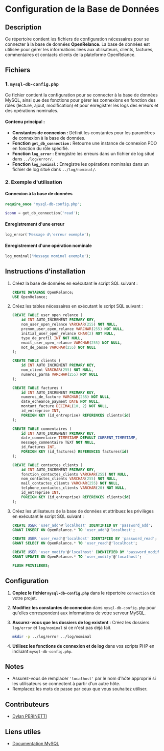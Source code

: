 # Configuration de la Base de Données

## Description

Ce répertoire contient les fichiers de configuration nécessaires pour se connecter à la base de données **OpenRelance**. La base de données est utilisée pour gérer les informations liées aux utilisateurs, clients, factures, commentaires et contacts clients de la plateforme OpenRelance.

## Fichiers

### 1. `mysql-db-config.php`

Ce fichier contient la configuration pour se connecter à la base de données MySQL, ainsi que des fonctions pour gérer les connexions en fonction des rôles (lecture, ajout, modification) et pour enregistrer les logs des erreurs et des opérations nominales.

#### Contenu principal :

- **Constantes de connexion :** Définit les constantes pour les paramètres de connexion à la base de données.
- **Fonction `get_db_connection` :** Retourne une instance de connexion PDO en fonction du rôle spécifié.
- **Fonction `log_error` :** Enregistre les erreurs dans un fichier de log situé dans `../log/error/`.
- **Fonction `log_nominal` :** Enregistre les opérations nominales dans un fichier de log situé dans `../log/nominal/`.

### 2. Exemple d'utilisation

#### Connexion à la base de données

```php
require_once 'mysql-db-config.php';

$conn = get_db_connection('read');
```

#### Enregistrement d'une erreur

```php
log_error('Message d\'erreur exemple');
```

#### Enregistrement d'une opération nominale

```php
log_nominal('Message nominal exemple');
```

## Instructions d'installation

1. Créez la base de données en exécutant le script SQL suivant :

    ```sql
    CREATE DATABASE OpenRelance;
    USE OpenRelance;
    ```

2. Créez les tables nécessaires en exécutant le script SQL suivant :

    ```sql
    CREATE TABLE user_open_relance (
        id INT AUTO_INCREMENT PRIMARY KEY,
        nom_user_open_relance VARCHAR(255) NOT NULL,
        prenom_user_open_relance VARCHAR(255) NOT NULL,
        initial_user_open_relance CHAR(2) NOT NULL,
        type_de_profil INT NOT NULL,
        email_user_open_relance VARCHAR(255) NOT NULL,
        mot_de_passe VARCHAR(255) NOT NULL
    );

    CREATE TABLE clients (
        id INT AUTO_INCREMENT PRIMARY KEY,
        nom_client VARCHAR(255) NOT NULL,
        numeros_parma VARCHAR(255) NOT NULL
    );

    CREATE TABLE factures (
        id INT AUTO_INCREMENT PRIMARY KEY,
        numeros_de_facture VARCHAR(255) NOT NULL,
        date_echeance_payment DATE NOT NULL,
        montant_facture DECIMAL(10, 2) NOT NULL,
        id_entreprise INT,
        FOREIGN KEY (id_entreprise) REFERENCES clients(id)
    );

    CREATE TABLE commentaires (
        id INT AUTO_INCREMENT PRIMARY KEY,
        date_commentaire TIMESTAMP DEFAULT CURRENT_TIMESTAMP,
        message_commentaire TEXT NOT NULL,
        id_factures INT,
        FOREIGN KEY (id_factures) REFERENCES factures(id)
    );

    CREATE TABLE contactes_clients (
        id INT AUTO_INCREMENT PRIMARY KEY,
        fonction_contactes_clients VARCHAR(255) NOT NULL,
        nom_contactes_clients VARCHAR(255) NOT NULL,
        mail_contactes_clients VARCHAR(255) NOT NULL,
        telphone_contactes_clients VARCHAR(20) NOT NULL,
        id_entreprise INT,
        FOREIGN KEY (id_entreprise) REFERENCES clients(id)
    );
    ```

3. Créez les utilisateurs de la base de données et attribuez les privilèges en exécutant le script SQL suivant :

    ```sql
    CREATE USER 'user_add'@'localhost' IDENTIFIED BY 'password_add';
    GRANT INSERT ON OpenRelance.* TO 'user_add'@'localhost';

    CREATE USER 'user_read'@'localhost' IDENTIFIED BY 'password_read';
    GRANT SELECT ON OpenRelance.* TO 'user_read'@'localhost';

    CREATE USER 'user_modify'@'localhost' IDENTIFIED BY 'password_modify';
    GRANT UPDATE ON OpenRelance.* TO 'user_modify'@'localhost';

    FLUSH PRIVILEGES;
    ```

## Configuration

1. **Copiez le fichier `mysql-db-config.php`** dans le répertoire `connection` de votre projet.
2. **Modifiez les constantes de connexion** dans `mysql-db-config.php` pour qu'elles correspondent aux informations de votre serveur MySQL.
3. **Assurez-vous que les dossiers de log existent** : Créez les dossiers `log/error` et `log/nominal` si ce n'est pas déjà fait.

    ```bash
    mkdir -p ../log/error ../log/nominal
    ```

4. **Utilisez les fonctions de connexion et de log** dans vos scripts PHP en incluant `mysql-db-config.php`.

## Notes

- Assurez-vous de remplacer `'localhost'` par le nom d'hôte approprié si les utilisateurs se connectent à partir d'un autre hôte.
- Remplacez les mots de passe par ceux que vous souhaitez utiliser.

## Contributeurs

- [Dylan PERINETTI](https://github.com/dylanPerinetti/OpenRelance)

## Liens utiles

- [Documentation MySQL](https://dev.mysql.com/doc/)
```